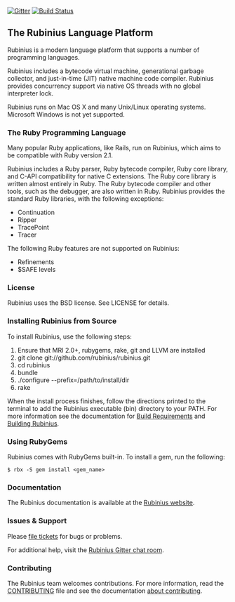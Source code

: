 [![Gitter](https://badges.gitter.im/Join%20Chat.svg)](https://gitter.im/rubinius/rubinius?utm_source=badge&utm_medium=badge&utm_campaign=pr-badge) [![Build Status](https://travis-ci.org/rubinius/rubinius.svg?branch=master)](https://travis-ci.org/rubinius/rubinius)

## The Rubinius Language Platform

Rubinius is a modern language platform that supports a number of programming languages.

Rubinius includes a bytecode virtual machine, generational garbage collector, and just-in-time (JIT) native machine code compiler. Rubinius provides concurrency support via native OS threads with no global interpreter lock.

Rubinius runs on Mac OS X and many Unix/Linux operating systems.  Microsoft Windows is not yet supported.


### The Ruby Programming Language

Many popular Ruby applications, like Rails, run on Rubinius, which aims to be
compatible with Ruby version 2.1.

Rubinius includes a Ruby parser, Ruby bytecode compiler, Ruby core library,
and C-API compatibility for native C extensions. The Ruby core library is
written almost entirely in Ruby. The Ruby bytecode compiler and other tools,
such as the debugger, are also written in Ruby.  Rubinius provides the
standard Ruby libraries, with the following exceptions:

* Continuation
* Ripper
* TracePoint
* Tracer

The following Ruby features are not supported on Rubinius:

* Refinements
* $SAFE levels


### License

Rubinius uses the BSD license. See LICENSE for details.


### Installing Rubinius from Source

To install Rubinius, use the following steps:

1. Ensure that MRI 2.0+, rubygems, rake, git and LLVM are installed
1. git clone git://github.com/rubinius/rubinius.git
1. cd rubinius
1. bundle
1. ./configure --prefix=/path/to/install/dir
1. rake

When the install process finishes, follow the directions printed to the terminal to add the Rubinius executable (bin) directory to your PATH. For more information see the documentation for [Build Requirements](http://rubini.us/doc/en/getting-started/requirements/) and [Building Rubinius](http://rubini.us/doc/en/getting-started/building/).


### Using RubyGems

Rubinius comes with RubyGems built-in. To install a gem, run the following:

    $ rbx -S gem install <gem_name>


### Documentation

The Rubinius documentation is available at the [Rubinius website](http://rubini.us).


### Issues & Support

Please [file tickets](http://github.com/rubinius/rubinius/issues) for bugs or problems.

For additional help, visit the [Rubinius Gitter chat room](https://gitter.im/rubinius/rubinius).


### Contributing

The Rubinius team welcomes contributions. For more information, read the
[CONTRIBUTING](https://github.com/rubinius/rubinius/blob/master/CONTRIBUTING.md) file and see the documentation [about contributing](http://rubini.us/doc/en/contributing/).
